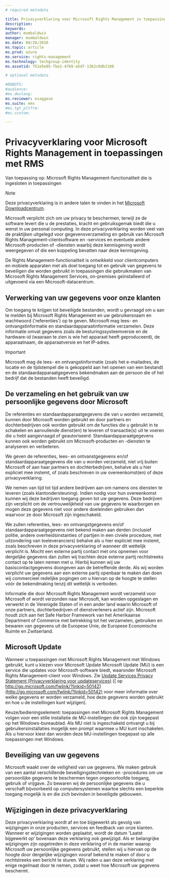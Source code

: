 ```yaml
---
# required metadata

title: Privacyverklaring voor Microsoft Rights Management in toepassingen met RMS | Azure RMS
description:
keywords:
author: msmbaldwin
manager: msmbaldwin
ms.date: 04/28/2016
ms.topic: article
ms.prod: azure
ms.service: rights-management
ms.technology: techgroup-identity
ms.assetid: 751e5e05-fbe2-4769-a5df-1362c0db2108

# optional metadata

#ROBOTS:
#audience:
#ms.devlang:
ms.reviewer: esaggese
ms.suite: ems
#ms.tgt_pltfrm:
#ms.custom:

---
```


# Privacyverklaring voor Microsoft Rights Management in toepassingen met RMS
Van toepassing op: Microsoft Rights Management-functionaliteit die is ingesloten in toepassingen

> [!NOTE]
> Deze privacyverklaring is in andere talen te vinden in het [Microsoft Downloadcentrum](http://www.microsoft.com/download/details.aspx?id=41668).

Microsoft verplicht zich om uw privacy te beschermen, terwijl ze de software levert die u de prestaties, kracht en gebruiksgemak biedt die u wenst in uw personal computing. In deze privacyverklaring worden veel van de praktijken uitgelegd voor gegevensverzameling en gebruik van Microsoft Rights Management-clientsoftware en -services en eventuele andere Microsoft-producten of -diensten waarbij deze kennisgeving wordt weergegeven of die een koppeling bevatten naar deze kennisgeving.

De Rights Management-functionaliteit is ontwikkeld voor clientcomputers en mobiele apparaten met als doel toegang tot en gebruik van gegevens te beveiligen die worden gebruikt in toepassingen die gebruikmaken van Microsoft Rights Management Services, on-premises geïnstalleerd of uitgevoerd via een Microsoft-datacentrum.

## Verwerking van uw gegevens voor onze klanten
Om toegang te krijgen tot beveiligde bestanden, wordt u gevraagd om u aan te melden bij Microsoft Rights Management en uw gebruikersnaam en wachtwoord ('referenties') op te geven. Microsoft mag lees- en ontvangstinformatie en standaardapparaatinformatie verzamelen. Deze informatie omvat gegevens zoals de besturingssysteemversie en de hardware-id (waaraan te zien is wie het apparaat heeft geproduceerd), de apparaatnaam, de apparaatversie en het IP-adres.

> [!IMPORTANT]
> Microsoft mag de lees- en ontvangstinformatie (zoals het e-mailadres, de locatie en de tijdstempel die is gekoppeld aan het openen van een bestand) en de standaardapparaatgegevens bekendmaken aan de persoon die of het bedrijf dat de bestanden heeft beveiligd.

## De verzameling en het gebruik van uw persoonlijke gegevens door Microsoft
De referenties en standaardapparaatgegevens die van u worden verzameld, kunnen door Microsoft worden gebruikt en door partners en dochterbedrijven ook worden gebruikt om de functies die u gebruikt in te schakelen en aanvullende dienst(en) te leveren of transactie(s) uit te voeren die u hebt aangevraagd of geautoriseerd. Standaardapparaatgegevens kunnen ook worden gebruikt om Microsoft-producten en -diensten te analyseren en verbeteren.

We geven de referenties, lees- en ontvanstgegevens en/of standaardapparaatgegevens die van u worden verzameld, niet vrij buiten Microsoft of aan haar partners en dochterbedrijven, behalve als u hier expliciet mee instemt, of zoals beschreven in uw overeenkomst(en) of deze privacyverklaring.

We nemen van tijd tot tijd andere bedrijven aan om namens ons diensten te leveren (zoals klantondersteuning). Indien nodig voor hun overeenkomst kunnen wij deze bedrijven toegang geven tot uw gegevens. Deze bedrijven zijn verplicht om de vertrouwelijkheid van uw gegevens te waarborgen en mogen deze gegevens niet voor andere doeleinden gebruiken dan waarvoor ze door Microsoft zijn ingeschakeld.

We zullen referenties, lees- en ontvangstgegevens en/of standaardapparaatgegevens niet bekend maken aan derden (inclusief politie, andere overheidsinstanties of partijen in een civiele procedure, met uitzondering van toeleveranciers) behalve als u hier expliciet mee instemt, zoals beschreven in deze privacyverklaring of wanneer dit wettelijk verplicht is. Mocht een externe partij contact met ons opnemen voor dergelijke gegevens dan zullen wij trachten deze externe partij rechtstreeks contact op te laten nemen met u. Hierbij kunnen wij uw basiscontactgegevens doorgeven aan de betreffende derde. Als wij worden verplicht uw gegevens aan een externe partij openbaar te maken dan doen wij commercieel redelijke pogingen om u hiervan op de hoogte te stellen vóór de bekendmaking tenzij dit wettelijk is verboden.

Informatie die door Microsoft Rights Management wordt verzameld voor Microsoft of wordt verzonden naar Microsoft, kan worden opgeslagen en verwerkt in de Verenigde Staten of in een ander land waarin Microsoft of onze partners, dochterbedrijven of dienstverleners actief zijn. Microsoft houdt zich aan het Safe Harbor Framework van het Amerikaanse Department of Commerce met betrekking tot het verzamelen, gebruiken en bewaren van gegevens uit de Europese Unie, de Europese Economische Ruimte en Zwitserland.

## Microsoft Update
Wanneer u toepassingen met Microsoft Rights Management met Windows gebruikt, kunt u kiezen voor Microsoft Update Microsoft Update (MU) is een service die updates voor Microsoft-software biedt, waaronder Microsoft Rights Management-client voor Windows. Zie [Update Services Privacy Statement (Privacyverklaring voor updateservices)](http://go.microsoft.com/fwlink/?linkid=50142) ([ op http://go.microsoft.com/fwlink/?linkid=50142](http://go.microsoft.com/fwlink/?linkid=50142) voor meer informatie over welke gegevens er worden verzameld, hoe deze gegevens worden gebruikt en hoe u de instellingen kunt wijzigen).

Keuze/bedieningselement: toepassingen met Microsoft Rights Management volgen voor een stille installatie de MU-instellingen die ook zijn toegepast op het Windows-bureaublad. Als MU niet is ingeschakeld ontvangt u bij gebruikersinstallaties mogelijk een prompt waarmee u MU kunt inschakelen. Als u hiervoor kiest dan worden deze MU-instellingen toegepast op alle toepassingen met Windows.

## Beveiliging van uw gegevens
Microsoft waakt over de veiligheid van uw gegevens. We maken gebruik van een aantal verschillende beveiligingstechnieken en -procedures om uw persoonlijke gegevens te beschermen tegen ongeoorloofde toegang, gebruik of vrijgave. Zo bewaren wij de persoonlijke gegevens die u verschaft bijvoorbeeld op computersystemen waartoe slechts een beperkte toegang mogelijk is en die zich bevinden in beveiligde gebouwen.

## Wijzigingen in deze privacyverklaring
Deze privacyverklaring wordt af en toe bijgewerkt als gevolg van wijzigingen in onze producten, services en feedback van onze klanten. Wanneer er wijzigingen worden geplaatst, wordt de datum 'Laatst bijgewerkt op' bovenaan deze verklaring ook gewijzigd. Als er belangrijke wijzigingen zijn opgetreden in deze verklaring of in de manier waarop Microsoft uw persoonlijke gegevens gebruikt, stellen wij u hiervan op de hoogte door dergelijke wijzigingen vooraf bekend te maken of door u rechtstreeks een bericht te sturen. Wij raden u aan deze verklaring met enige regelmaat door te nemen, zodat u weet hoe Microsoft uw gegevens beschermt.



<!--HONumber=May16_HO1-->


